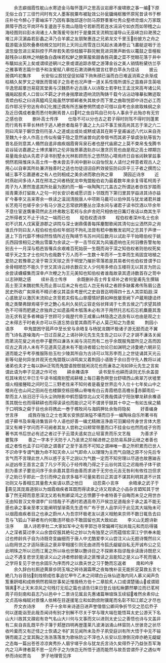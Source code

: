 <!-- { "loadSidebar": true } -->
　　余志癖烟霞性躭山水寄迹金马每怀蓬戸之思高议岩廊不废啸歌之事一编下原无俗士白丁三径竹间时有文人墨客脱粟布被耻效公孙瓮牖绳枢雅怀原宪昔读书于栁庄朴社今醉心于雾岫泲干乃因有事陇邱遂尔防马原野羣峯吐秀众壑喷竒烟火万家既屏障乎西北平岗环布复逶迤于东南山隐隐兮若断而若连水涓涓兮如衣而如带稽之山海经图则曰彭水询诸土人聚落爰号张村于是彚其支流稍加濬导山无巫峡岂曰滟滪之堆江非汉濵淼若彭蠡之泽乃合羊裘之友朋聚惠连之兄弟龙文千里玉纷披方之舟之载游载泳笳吹叠奏桡楫交加时则上天同云雨雪连日风起水涌涛卷云飞畵艇逆咽于沧波忽旋忽进兰桨斜控于芦岸若失若惊桂醑平斟兕觥竞进洞箫声断佐以鼍鼓之音檀板敲残杂以枫林之响鲢鱼白毳味若松鲈之腴莱菔紫甜香胜莼羮之菜不觉眼花落于井中布颿如出天上矣或谓续迹辋川之景或谓追踪赤壁之游薄金谷之美人销情粉黛彷兰亭之雅事寄志篇什倡予和汝爰赋八章枕石潄流确有盟言红蓼白苹永为佳话
　　披云居偶吟初集序
　　长安俗尘胶扰促促如辕下驹朱顔已淄而白日难返消索之余渐成枯槁久矣罗文之埋医而管城子之告老也况声律一道关系性情所谓乐之苗裔非含英咀华逸思超羣岂易窥其堂奥与汉魏质朴近古唐人以诗取士若李杜王孟沈宋高岑诸公风骚飚起脍炙人口皆以不羁之才终身揣摩故遗响流防陶铸千载今沾沾动喙摹拟敶迹取青嫓白标之曰诗真醯鸡见哉虽然学邯郸者失其故步而下里之曲取悦郢中诗岂必工而后作耶况乎穷达有命幻化推迁偶有所志展巻惘然或亦可借以自考也余故取蛛纲之余及近日偶成者彚而悉付剞劂焉昔人曰时之虫自鸣自已何与人事余于此殆亦有无穷之感也欤
　　删补高士传序
　　仕隐不可以分也古之君子得时则驾不得时则蓬累而行焉有丰草长林终于逃人絶世者哉易于蛊之上九曰不事王侯高尚其志于渐之六二则曰鸿渐于磐饮食衎衎圣人之道或出或处或黙或语其在斯乎皇甫谧述八代以来自尧至魏九十余人作高士传似有偏于隐之意然谧曽向武帝借书而其弟子挚虞张轨等皆为晋名臣则意其人翛然自逺非痼疾烟霞膏肓泉石者也歴代庙廊之上莫不束帛戋戋腾书岩谷延访嘉遯之士博求屠钓之伦非独景慕逸轨亦以激贪厉竞也由是观之高士襟期岂易量哉余幼从先君子读书别墅水光林影顾而乐之悠然防心嗒焉终日自省闼鞅掌兹事惘然若隔惟床头高士传一巻未尝去手闲中删补以自怡恱友人请付之梓意者观古人之用心以自审其所处兼济独善时之适也勿徒诩诩自矜效彼狂防曰异乎三子者之撰而公辅三事不忘嘉遯者之有人也则相成之美余进而歌白驹之章
　　漪园近诗序
　　近时燕赵间多诗人其在邢洺之间者杨犹龙申鳬盟殷伯岩为最着数年来余复得茗柯周子周子为人萧然澹逺其所处最为困约而一觞一咏陶陶兀兀盖古之所谓达者欤徃岁踏雨摇青菓添灯留故人之句一时长安识者咸愿识靣卜邻既而下第归里其学益进其诗亦益旷今春李又吉来寄余一帙读之温润清脱唐人中项斯马戴可以伯仲其与犹龙诸君并雄长艺苑可也嗟乎余少有马少游之志常欲跨蹇丛台漳水间与诸君子读书饮酒以毕余年不意仕宦遂膺重荷然此志终弗敢忘茗柯与余庐舎咫尺相依他日篝灯夜话以商其生平之所得者又不止于诗之一端而已也
　　程伯权遗诗序
　　程伯权者深州名士也余初不识其人戊寅夏游郡之讲院与深士谢鼎儒善每挥麈酣歌闻其清句出尘洒然异之询谁氏作则曰友人程伯权也伯权年弱冠不拘礼法尝有嵇中散散发岩阿之志其于声律一道上下百代靡不博综然性情所近在陶靖节韦苏州间后数月以试赴平干始晤伯权于姚氏西园恨相见之晩出雪藁为余读之一字一击节叹其为风骚遗响也无何羽檄告警匆匆别去十一月深与栢邑皆罹兵余艰难百死始获一生既而询于深之知伯权者则伯权死矣嗟乎天之生才士也何为也哉数千万人而不一生数十年而不一生幸而生焉固宜培植之爱防之若豫章之凌于霄汉天球之贡于明堂乃摧折零落若是其易者何也伯权昔谓予曰余骨相陋恐不能久于世又其诗云绯衣数召文人少何用多修白玉楼将无以其言为防云余尝读蠛蠓集而深幸卢次楩之为王元美知也知伯权者谁哉故录其遗诗数首存之笥中以志钟期之感
　　续补高士传序
　　余既删补高士传复续补之者何皇甫先生撰辑高士至汉末魏初焦先而止晋以后未之有也后人岂无有续之者顾多缺畧弗传陈眉公逸民史所收广矣择焉不精识者议其滥余考歴代之史自晋迄明得四十五人其崇蹈遐深心逺致足以激厉末流抑止贪竞若夫假名山臯撄情好爵如种放屡至阙下卢蔵用捷迳终南之类槩弗録焉嗟乎世之艶心名利久矣抗尘容走俗状拜谒于七贵五侯之门求望其顔色不可得而肥遯之彦独弃之如遗虽樗木瓠落未必有济于用然托志松石忘机麋鹿其澹泊无求有足多者裨益于世顾可少哉歴代帝王咸重山林隐逸之选良有以也由是观之士之未得志于时者夫亦可以乐道忘势自爱其鼎而不必人莫己知之为患矣
　　荆园小语序
　　申鳬盟困守菰芦中至长安与余晤复与杨犹龙魏环极诸子游无胫而走不翼而飞诗名遂噪海内一日过百泉之上谒孙钟元先生先生告之曰以子之才胡不濓洛关闽而苐浣花叟之尚也申子瞿然曰濓洛关闽与浣花而有二也乎余既服鳬盟所见之高而因叹古之真诗人未有不见道真见道未有不能诗者姬公勿论已如渊明之诗夐絶六朝非见道而能之乎考亭推服陈伯玉杜少陵其所自为古诗可以驾苏李而上之世徒诵其天光云影等句是何异坐井观天也鳬盟既以诗鸣矣又着荆园小语致于余曰吾守先人教将以诫诸弟也夫才士每以跅泛驾而鳬盟语按辔就闲浣花也而濓洛之洵如钟元先生之言矣谓此语为申子见道之作可也
　　耕余襍语序
　　读书至乐也耕而读则尤乐余盖尝稔其味焉忆辛巳壬午读书城南别墅阅耕楼上每日暮色暝登台舒啸西山紫翠万状墟里烟火相接塍畦之间时见二三野老徃来不知何者是羲皇世界迄今入仕十七年矣山中之楼尚在也山间之田尚在也楼鎻空栋田横山脊唯有白云青霞栖息高檐长赤脚雨后一犂而主人翁汨汨于马头尘驹隙影中鹤怨猿惊北山文可畏哉偶读宁阳张攀龙耕余襍语羡其既仕也而得耕耕也而得读读也而能识之可不谓贤乎録其十中之一有如五侯之鲭于口明珠之粲于目也余将擕此一巻于樵牧间与海鸥狎处余殆将隐矣
　　好善编身世言序
　　成我存独立之士也寓长安旅邸湫隘不堪而日手一编陶咏自乐所著书有成子藓书及率庵诗集皆非今人语也好善一编尤精微洁浄直可羽翼经传身世言体大思深又有裨于学问而不可阙者其友人尝称之曰颊常带墨而口不挂金似也然而成子穷而著书其书后世必有述之者过于子云潜夫逺矣岂止轻富贵而乐文艺哉
　　为善求子要覧序
　　善之一字本于天防于人乃圣贤之阶梯进修之总防易系辞云继之者善也成之者性也孟子曰可欲之谓善扩之至于圣而不可知之谓神唯一善之所积累而已世人不识命字专谓气数为命不知天命人以气即命人以理理为主而气自随之原不分先后专言气而不言理此世人所以惑于支干之説以为气数一定而不知穷理以尽道也故惠廸吉从逆凶帝王首言之袁了凡少不究心于经传晩乃得之于云谷何其见之迟哉杨子体干欲刻为善求子要览问序于余余嘉其意将由善而求进于无穷也元吉无咎利有攸徃岂但求子之助已乎即此一念引而伸之自求多福不可量矣若曰正其谊不谋其利明其道不计其功则又与善相忘其量愈大矣请以质之他日
　　动忍斋小言序
　　余晤承之武子于斋见其厐眉道貎以为烟霞痼疾者耳既而得读承之诗又观承之小品杂言廼知其于世事了然无碍而意思深沈又若有荆卿梁鸿之志愤欝于中者特善于自晦而未见之用世亦无由知昔汉文帝谓李广曰惜哉子不遇时若遇高帝万戸侯岂足道哉余于承之盖不能无感也承之事亲至孝又能阐明邹渐斋先生遗书广布于世人品学问于此见其大端殆未可以烟霞痼疾者目之也承之蔚州人为吾宗环极老友以道义相勉来京师不数日辄告去曰吾与飞狐山下耕者有约何敢违环极亦不敢固留也其大致如此
　　李义山无题诗新注序
　　唐人诗若李杜二大家如军中之有李郭岂寻常偏裨可拟尚哉元和而后得骚人之深者莫过李义山余尝叹服其絶句之妙以为有独至之识而蕴借宏深江宁供奉未能过也修龄呉子自为诗既竒变幽细而于唐人中尤酷爱李义山尝注义山无题诗慨然曰义山抱用世之才适际唐运之衰非宰相援引则无由进而令狐氏龊龊自私无开诚布公之见此明珠之所以汨而江蓠之所以咏也世槩以艶诗目之不探厥本指谬哉余读唐诗既悲义山之不遇复悲世无能读义山之诗者修龄能读之匪惟读之且能知之是义山不死而骚人之学将复见于世也余固乐为序而传之以救夫世之习于艶而忘返者
　　南和吟序
　　余久辞白社厠迹黄扉歩阴玉堦之砖待漏霜寒之夜每愧补衮无能折足莫救五言七絶几为谷音拈刻烛顿成徃事追忆甲午乙未之间啸白云咏仙迹海内同人慕义闻声负笈重趼唱和成帙惘然若隔世事矣近惟挽杨方伯十二章脍炙人口或谓楚骚山或谓廻锦离不止天末凉风之句残灯无熖之篇也请告归来日登丘垅松楸欝然攀泣而已茗柯周子将刻南和县志乃以邑中十二景诗见属且先惠诸篇琳琅珠玉续貂难然余素仰止文贞高咏梅赋对景懐人依稀在目遂援笔立和如韵庻附骥尾而名彰不知江郎之才尽也
　　乔文衣诗序
　　乔子十余年来诗道日进声誉借借公卿间争折节交之恐后乔子何以遂能诣至此哉吾闻诗有别才别解不尽关于学与理大端在能悟耳太史公游天下名山大川故其文疎宕有竒气名山大川何与文事而文以进则太史公之善悟也诗与文盖非有二矣自丧乱既平乔子簿于郏歴四明再歴蓬莱凡波涛汹涌山林窅防人世骇竒之状尽收吟槖而又有迂怪之士恢谲之书扩其见闻所未及乔子夙受庭训有所大悟于中无不镕铸而裁正之宜其胸之浩浩落落发为歌咏防尘不滓也入长安以后潦倒况瘁亦絶无龊龊之态每一篇出苍苍凉凉爽秀扑人眉宇嗟乎余与犹龙氏言诗久矣得乔子乃益张吾军海内之习声律者莫不思一见乔子之为快岂无所悟于道而能然与故吾尝谓乔子之遇似岑参而诗如贾岛
　　罗子地理管见序
